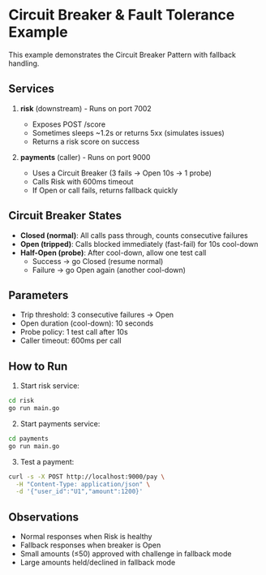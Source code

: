 # Circuit Breaker & Fault Tolerance Example

This example demonstrates the Circuit Breaker Pattern with fallback handling.

## Services

1. **risk** (downstream) - Runs on port 7002
   - Exposes POST /score
   - Sometimes sleeps ~1.2s or returns 5xx (simulates issues)
   - Returns a risk score on success

2. **payments** (caller) - Runs on port 9000
   - Uses a Circuit Breaker (3 fails → Open 10s → 1 probe)
   - Calls Risk with 600ms timeout
   - If Open or call fails, returns fallback quickly

## Circuit Breaker States

- **Closed (normal)**: All calls pass through, counts consecutive failures
- **Open (tripped)**: Calls blocked immediately (fast-fail) for 10s cool-down
- **Half-Open (probe)**: After cool-down, allow one test call
  - Success → go Closed (resume normal)
  - Failure → go Open again (another cool-down)

## Parameters

- Trip threshold: 3 consecutive failures → Open
- Open duration (cool-down): 10 seconds
- Probe policy: 1 test call after 10s
- Caller timeout: 600ms per call

## How to Run

1. Start risk service:
```bash
cd risk
go run main.go
```

2. Start payments service:
```bash
cd payments
go run main.go
```

3. Test a payment:
```bash
curl -s -X POST http://localhost:9000/pay \
  -H "Content-Type: application/json" \
  -d '{"user_id":"U1","amount":1200}'
```

## Observations

- Normal responses when Risk is healthy
- Fallback responses when breaker is Open
- Small amounts (≤50) approved with challenge in fallback mode
- Large amounts held/declined in fallback mode